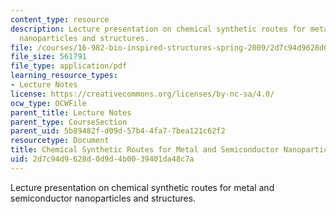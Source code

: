 ```yaml
---
content_type: resource
description: Lecture presentation on chemical synthetic routes for metal and semiconductor
  nanoparticles and structures.
file: /courses/16-982-bio-inspired-structures-spring-2009/2d7c94d9628d0d9d4b0039401da48c7a_MIT16_982s09_lec04.pdf
file_size: 561791
file_type: application/pdf
learning_resource_types:
- Lecture Notes
license: https://creativecommons.org/licenses/by-nc-sa/4.0/
ocw_type: OCWFile
parent_title: Lecture Notes
parent_type: CourseSection
parent_uid: 5b89482f-d09d-57b4-4fa7-7bea121c62f2
resourcetype: Document
title: Chemical Synthetic Routes for Metal and Semiconductor Nanoparticles and Structures
uid: 2d7c94d9-628d-0d9d-4b00-39401da48c7a
---
```

Lecture presentation on chemical synthetic routes for metal and semiconductor nanoparticles and structures.